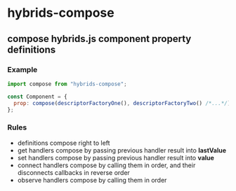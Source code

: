 # hybrids-compose

## compose hybrids.js component property definitions

### Example

```javascript 1.8
import compose from "hybrids-compose";

const Component = {
  prop: compose(descriptorFactoryOne(), descriptorFactoryTwo() /*...*/),
};
```

### Rules

- definitions compose right to left
- get handlers compose by passing previous handler result into **lastValue**
- set handlers compose by passing previous handler result into **value**
- connect handlers compose by calling them in order, and their disconnects callbacks in reverse order
- observe handlers compose by calling them in order
